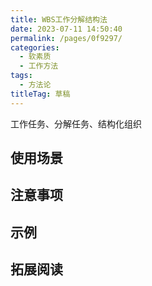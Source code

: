 ```yaml
---
title: WBS工作分解结构法
date: 2023-07-11 14:50:40
permalink: /pages/0f9297/
categories: 
  - 软素质
  - 工作方法
tags: 
  - 方法论
titleTag: 草稿
---
```

工作任务、分解任务、结构化组织

## 使用场景

## 注意事项

## 示例

## 拓展阅读
